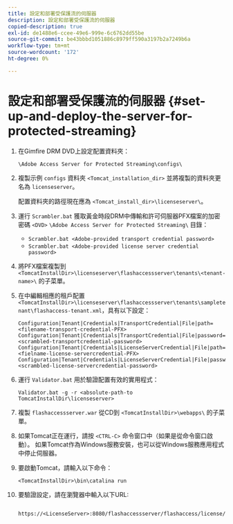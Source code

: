```yaml
---
title: 設定和部署受保護流的伺服器
description: 設定和部署受保護流的伺服器
copied-description: true
exl-id: de1488e6-ccee-49e6-999e-6c6762dd55be
source-git-commit: be43bbbd1051886c8979ff590a3197b2a7249b6a
workflow-type: tm+mt
source-wordcount: '172'
ht-degree: 0%

---
```


# 設定和部署受保護流的伺服器 {#set-up-and-deploy-the-server-for-protected-streaming}

1. 在Gimfire DRM DVD上設定配置資料夾：

   `\Adobe Access Server for Protected Streaming\configs\`
1. 複製示例 `configs` 資料夾 `<Tomcat_installation_dir>` 並將複製的資料夾更名為 `licenseserver`。

   配置資料夾的路徑現在應為 `<Tomcat_install_dir>\licenseserver\`。
1. 運行 `Scrambler.bat` 獲取黃金時段DRM中傳輸和許可伺服器PFX檔案的加密密碼 `<DVD>` `\Adobe Access Server for Protected Streaming\` 目錄：

   * `Scrambler.bat <Adobe-provided transport credential password>`
   * `Scrambler.bat <Adobe-provided license server credential password>`

1. 將PFX檔案複製到 `<TomcatInstallDir>\licenseserver\flashaccessserver\tenants\<tenant-name>\` 的子菜單。
1. 在中編輯相應的租戶配置 `<TomcatInstallDir>\licenseserver\flashaccessserver\tenants\sampletenant\flashaccess-tenant.xml`，具有以下設定：

   ```
   Configuration|Tenant|Credentials|TransportCredential|File|path=<filename-transport-credential-PFX> 
   Configuration|Tenant|Credentials|TransportCredential|File|password=<scrambled-transportcredential-password> 
   Configuration|Tenant|Credentials|LicenseServerCredential|File|path=<fielname-license-servercredential-PFX> 
   Configuration|Tenant|Credentials|LicenseServerCredential|File|password=<scrambled-license-servercredential-password>
   ```

1. 運行 `Validator.bat` 用於驗證配置有效的實用程式：

   ```
   Validator.bat -g -r <absolute-path-to TomcatInstallDir\licenseserver>
   ```

1. 複製 `flashaccessserver.war` 從CD到 `<TomcatInstallDir>\webapps\` 的子菜單。
1. 如果Tomcat正在運行，請按 `<CTRL-C>` 命令窗口中（如果是從命令窗口啟動）。 如果Tomcat作為Windows服務安裝，也可以從Windows服務應用程式中停止伺服器。
1. 要啟動Tomcat，請輸入以下命令：

   ```
   <TomcatInstallDir>\bin\catalina run
   ```

1. 要驗證設定，請在瀏覽器中輸入以下URL:

   ```
    https://<LicenseServer>:8080/flashaccessserver/flashaccess/license/v2
   ```
